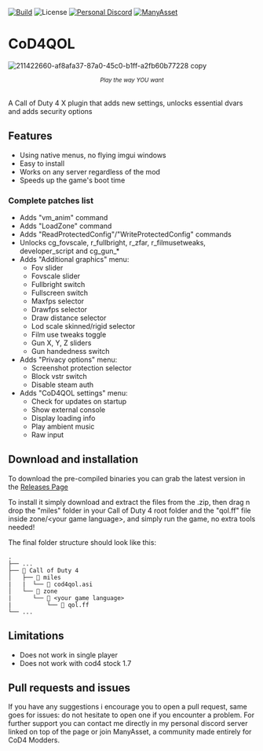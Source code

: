 [![Build](https://github.com/Rex109/CoD4QOL/actions/workflows/msbuild.yml/badge.svg)](https://github.com/Rex109/CoD4QOL/actions/workflows/msbuild.yml)
![License](https://img.shields.io/github/license/Rex109/CoD4QOL)
[![Personal Discord](https://img.shields.io/discord/953653773962739793?color=%237289DA&label=Personal%20Discord&logo=discord&logoColor=%23FFFFFF)](https://discord.gg/QDYk75vBBk)
[![ManyAsset](https://img.shields.io/discord/585171589750849538?color=%23FF8711&label=ManyAsset&logo=discord&logoColor=%23FFFFFF)](https://discord.gg/v2TWkeR)


# CoD4QOL

![211422660-af8afa37-87a0-45c0-b1ff-a2fb60b77228 copy](https://github.com/Rex109/CoD4QOL/assets/8615649/b907fe74-cef3-4690-b28b-b5889f6dd9cd)
*<p align="center"><sub>Play the way YOU want</sub></p>*
<br>
A Call of Duty 4 X plugin that adds new settings, unlocks essential dvars and adds security options

## Features
- Using native menus, no flying imgui windows
- Easy to install
- Works on any server regardless of the mod
- Speeds up the game's boot time

### Complete patches list
- Adds "vm_anim" command
- Adds "LoadZone" command
- Adds "ReadProtectedConfig"/"WriteProtectedConfig" commands
- Unlocks cg_fovscale, r_fullbright, r_zfar, r_filmusetweaks, developer_script and cg_gun_*
- Adds "Additional graphics" menu:
  - Fov slider
  - Fovscale slider
  - Fullbright switch
  - Fullscreen switch
  - Maxfps selector
  - Drawfps selector
  - Draw distance selector
  - Lod scale skinned/rigid selector
  - Film use tweaks toggle
  - Gun X, Y, Z sliders
  - Gun handedness switch
- Adds "Privacy options" menu:
  - Screenshot protection selector
  - Block vstr switch
  - Disable steam auth
- Adds "CoD4QOL settings" menu:
  - Check for updates on startup
  - Show external console
  - Display loading info
  - Play ambient music
  - Raw input

## Download and installation 
To download the pre-compiled binaries you can grab the latest version in the [Releases Page](https://github.com/Rex109/Cod4QOL/releases)

To install it simply download and extract the files from the .zip, then drag n drop the "miles" folder in your Call of Duty 4 root folder and the "qol.ff" file inside zone/\<your game language\>, and simply run the game, no extra tools needed!

The final folder structure should look like this:
```
.
├── ...
├── 📁 Call of Duty 4
│   ├── 📁 miles
|   |  └── 📜 cod4qol.asi
│   └── 📁 zone
|      └── 📁 <your game language>
|          └── 📜 qol.ff
└── ...
```
## Limitations
- Does not work in single player
- Does not work with cod4 stock 1.7

## Pull requests and issues
If you have any suggestions i encourage you to open a pull request, same goes for issues: do not hesitate to open one if you encounter a problem.
For further support you can contact me directly in my personal discord server linked on top of the page or join ManyAsset, a community made entirely for CoD4 Modders.
